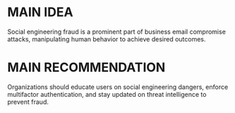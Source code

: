 # MAIN IDEA
Social engineering fraud is a prominent part of business email compromise attacks, manipulating human behavior to achieve desired outcomes.

# MAIN RECOMMENDATION
Organizations should educate users on social engineering dangers, enforce multifactor authentication, and stay updated on threat intelligence to prevent fraud.
